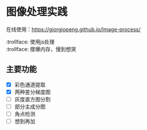 # 图像处理实践
在线使用：https://giorgiopeng.github.io/Image-process/

:trollface: 使用js处理  
:trollface: 撑爆内存，慢到想哭  
## 主要功能
- [x] 彩色通道提取  
- [x] 两种差分梯度图  
- [ ] 灰度直方图分割
- [ ] 部分主成分图  
- [ ] 角点检测
- [ ] 想到再加 